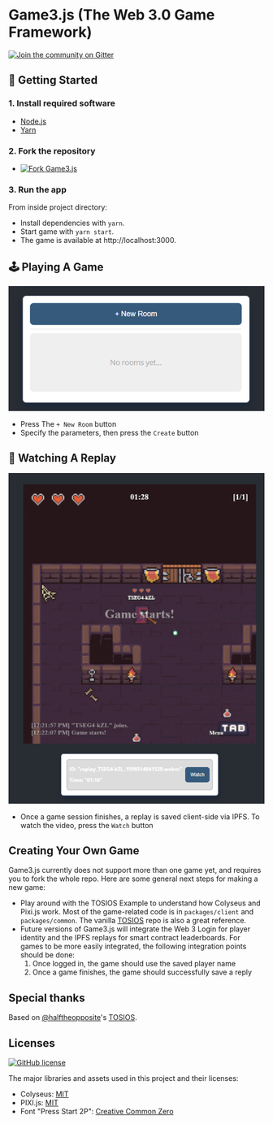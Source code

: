 # Game3.js (The Web 3.0 Game Framework)

[![Join the community on Gitter](https://img.shields.io/gitter/room/alto-io/game3-js?style=for-the-badge)](https://gitter.im/game3-js/community)

## 🚀 Getting Started

### 1. Install required software

 * [Node.js](https://nodejs.org/en/download/)
 * [Yarn](https://yarnpkg.com/getting-started/install)

### 2. Fork the repository

* [![Fork Game3.js](https://img.shields.io/github/forks/alto-io/game3.js.svg?style=social&label=Fork%20Game3.js&maxAge=2592000)](https://GitHub.com/alto-io/game3.js/fork)

### 3. Run the app

From inside project directory:
* Install dependencies with `yarn`.
* Start game with `yarn start`.
* The game is available at http://localhost:3000.

## 🕹 Playing A Game

 ![New Room Button](images/newroom.png?raw=true "New Room Button")

 * Press The `+ New Room` button
 * Specify the parameters, then press the `Create` button

## 📼 Watching A Replay

 ![Watch Replay](images/watchreplay.png?raw=true "Watch Replay")

 * Once a game session finishes, a replay is saved client-side via IPFS. To watch the video, press the `Watch` button

## Creating Your Own Game

Game3.js currently does not support more than one game yet, and requires you to fork the whole repo. Here are some general next steps for making a new game: 

  * Play around with the TOSIOS Example to understand how Colyseus and Pixi.js work. Most of the game-related code is in `packages/client` and `packages/common`. The vanilla [TOSIOS](https://github.com/halftheopposite/tosios) repo is also a great reference.
  * Future versions of Game3.js will integrate the Web 3 Login for player identity and the IPFS replays for smart contract leaderboards. For games to be more easily integrated, the following integration points should be done:
	  1. Once logged in, the game should use the saved player name
	  2. Once a game finishes, the game should successfully save a reply


## Special thanks

Based on [@halftheopposite](https://github.com/halftheopposite)'s [TOSIOS](https://github.com/halftheopposite/tosios).

## Licenses

[![GitHub license](https://img.shields.io/badge/license-MIT-blue.svg?style=for-the-badge)](https://github.com/alto-io/game3.js/blob/master/LICENSE)

The major libraries and assets used in this project and their licenses:

* Colyseus: [MIT](https://github.com/colyseus/colyseus/blob/master/LICENSE)
* PIXI.js: [MIT](https://github.com/pixijs/pixi.js/blob/dev/LICENSE)
* Font "Press Start 2P": [Creative Common Zero](http://www.zone38.net/font/)
